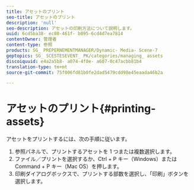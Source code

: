 ```yaml
---
title: アセットのプリント
seo-title: アセットのプリント
description: 'null'
seo-description: アセットの印刷方法について説明します。
uuid: 6cd5ba38- ec80-461f- b095-6cd4d7ea7814
contentOwner: 管理者
content-type: 参照
products: SG_ PREPERNEMENTMANAGER/Dynamic- Media- Scene-7
geptopics: SG_ SCESTESEVENT_ PK/categories/managing_ assets
discoiquuid: e4a2a5b8- a074-4f0e- a607-0c47acbb81b4
translation-type: tm+mt
source-git-commit: 75f006fd81b0fe2dad5479cdd98e45eaada46b2a

---
```



# アセットのプリント{#printing-assets}

アセットをプリントするには、次の手順に従います。

1. 参照パネルで、プリントするアセットを 1 つまたは複数選択します。
1. ファイル／プリントを選択するか、Ctrl + P キー（Windows）または Command + P キー（Mac OS）を押します。
1. 印刷ダイアログボックスで、プリントする部数を選択し、「印刷」ボタンを選択します。

